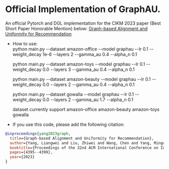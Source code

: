 # Official Implementation of GraphAU.  

An official Pytorch and DGL implementation for the CIKM 2023 paper (Best Short Paper Honorable Mention) below:
[Graph-based Alignment and Uniformity for Recommendation](https://arxiv.org/abs/2308.09292)
  

* How to use:  
    python main.py --dataset amazon-office --model graphau --lr 0.1 --weight_decay 1e-6 --layers 2 --gamma_au 0.4 --alpha_n 0.1
  
    python main.py --dataset amazon-toys --model graphau --lr 0.1 --weight_decay 0.0 --layers 3 --gamma_au 0.4 --alpha_n 0.1
  
    python main.py --dataset amazon-beauty --model graphau --lr 0.1 --weight_decay 0.0 --layers 2 --gamma_au 0.4 --alpha_n 0.1
  
    python main.py --dataset gowalla --model graphau --lr 0.1 --weight_decay 0.0 --layers 2 --gamma_au 1.7 --alpha_n 0.1
    
    dataset currently support amazon-office amazon-beauty amazon-toys gowalla

* If you use this code, please add the following citation:

``````bibtex
@inproceedings{yang2023graph,
  title={Graph-based Alignment and Uniformity for Recommendation},
  author={Yang, Liangwei and Liu, Zhiwei and Wang, Chen and Yang, Mingdai and Liu, Xiaolong and Ma, Jing and Yu, Philip S},
  booktitle={Proceedings of the 32nd ACM International Conference on Information and Knowledge Management},
  pages={4395--4399},
  year={2023}
}

``````

